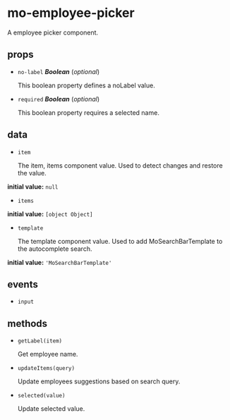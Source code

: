 # mo-employee-picker 

A employee picker component. 

## props 

- `no-label` ***Boolean*** (*optional*) 

  This boolean property defines a noLabel value. 

- `required` ***Boolean*** (*optional*) 

  This boolean property requires a selected name. 

## data 

- `item` 

  The item, items component value.
  Used to detect changes and restore the value. 

**initial value:** `null` 

- `items` 

**initial value:** `[object Object]` 

- `template` 

  The template component value.
  Used to add MoSearchBarTemplate to the autocomplete search. 

**initial value:** `'MoSearchBarTemplate'` 

## events 

- `input` 

## methods 

- `getLabel(item)` 

  Get employee name. 

- `updateItems(query)` 

  Update employees suggestions based on search query. 

- `selected(value)` 

  Update selected value. 

